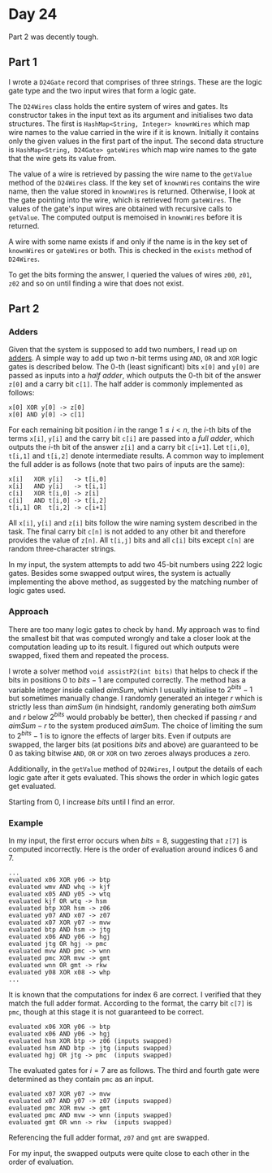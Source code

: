 # Day 24

Part 2 was decently tough.

## Part 1

I wrote a `D24Gate` record that comprises of three strings. These are the logic gate type and the two input wires that form a logic gate.

The `D24Wires` class holds the entire system of wires and gates. Its constructor takes in the input text as its argument and initialises two data structures. The first is `HashMap<String, Integer> knownWires` which map wire names to the value carried in the wire if it is known. Initially it contains only the given values in the first part of the input. The second data structure is `HashMap<String, D24Gate> gateWires` which map wire names to the gate that the wire gets its value from.

The value of a wire is retrieved by passing the wire name to the `getValue` method of the `D24Wires` class. If the key set of `knownWires` contains the wire name, then the value stored in `knownWires` is returned. Otherwise, I look at the gate pointing into the wire, which is retrieved from `gateWires`. The values of the gate's input wires are obtained with recursive calls to `getValue`. The computed output is memoised in `knownWires` before it is returned.

A wire with some name exists if and only if the name is in the key set of `knownWires` or `gateWires` or both. This is checked in the `exists` method of `D24Wires`.

To get the bits forming the answer, I queried the values of wires `z00`, `z01`, `z02` and so on until finding a wire that does not exist.

## Part 2

### Adders

Given that the system is supposed to add two numbers, I read up on [adders](https://en.wikipedia.org/wiki/Adder_(electronics)). A simple way to add up two $n$-bit terms using `AND`, `OR` and `XOR` logic gates is described below. The $0$-th (least significant) bits `x[0]` and `y[0]` are passed as inputs into a *half adder*, which outputs the $0$-th bit of the answer `z[0]` and a carry bit `c[1]`. The half adder is commonly implemented as follows:

```
x[0] XOR y[0] -> z[0]
x[0] AND y[0] -> c[1]
```

For each remaining bit position $i$ in the range $`1 \leq i < n`$, the $i$-th bits of the terms `x[i]`, `y[i]` and the carry bit `c[i]` are passed into a *full adder*, which outputs the $i$-th bit of the answer `z[i]` and a carry bit `c[i+1]`. Let `t[i,0]`, `t[i,1]` and `t[i,2]` denote intermediate results. A common way to implement the full adder is as follows (note that two pairs of inputs are the same):

```
x[i]   XOR y[i]   -> t[i,0]
x[i]   AND y[i]   -> t[i,1]
c[i]   XOR t[i,0] -> z[i]
c[i]   AND t[i,0] -> t[i,2]
t[i,1] OR  t[i,2] -> c[i+1]
```

All `x[i]`, `y[i]` and `z[i]` bits follow the wire naming system described in the task. The final carry bit `c[n]` is not added to any other bit and therefore provides the value of `z[n]`. All `t[i,j]` bits and all `c[i]` bits except `c[n]` are random three-character strings.

In my input, the system attempts to add two $45$-bit numbers using $222$ logic gates. Besides some swapped output wires, the system is actually implementing the above method, as suggested by the matching number of logic gates used.

### Approach

There are too many logic gates to check by hand. My approach was to find the smallest bit that was computed wrongly and take a closer look at the computation leading up to its result. I figured out which outputs were swapped, fixed them and repeated the process.

I wrote a solver method `void assistP2(int bits)` that helps to check if the bits in positions $0$ to $bits - 1$ are computed correctly. The method has a variable integer inside called $aimSum$, which I usually initialise to $`2^{bits} - 1`$ but sometimes manually change. I randomly generated an integer $r$ which is strictly less than $aimSum$ (in hindsight, randomly generating both $aimSum$ and $r$ below $`2^{bits}`$ would probably be better), then checked if passing $r$ and $aimSum-r$ to the system produced $aimSum$. The choice of limiting the sum to $`2^{bits} - 1`$ is to ignore the effects of larger bits. Even if outputs are swapped, the larger bits (at positions $bits$ and above) are guaranteed to be $0$ as taking bitwise `AND`, `OR` or `XOR` on two zeroes always produces a zero.

Additionally, in the `getValue` method of `D24Wires`, I output the details of each logic gate after it gets evaluated. This shows the order in which logic gates get evaluated.

Starting from $0$, I increase $bits$ until I find an error. 

### Example

In my input, the first error occurs when $bits = 8$, suggesting that `z[7]` is computed incorrectly. Here is the order of evaluation around indices $6$ and $7$.

```
...
evaluated x06 XOR y06 -> btp
evaluated wmv AND whq -> kjf
evaluated x05 AND y05 -> wtq
evaluated kjf OR wtq -> hsm
evaluated btp XOR hsm -> z06
evaluated y07 AND x07 -> z07
evaluated x07 XOR y07 -> mvw
evaluated btp AND hsm -> jtg
evaluated x06 AND y06 -> hgj
evaluated jtg OR hgj -> pmc
evaluated mvw AND pmc -> wnn
evaluated pmc XOR mvw -> gmt
evaluated wnn OR gmt -> rkw
evaluated y08 XOR x08 -> whp
...
```

It is known that the computations for index $6$ are correct. I verified that they match the full adder format. According to the format, the carry bit `c[7]` is `pmc`, though at this stage it is not guaranteed to be correct.

```
evaluated x06 XOR y06 -> btp
evaluated x06 AND y06 -> hgj
evaluated hsm XOR btp -> z06 (inputs swapped)
evaluated hsm AND btp -> jtg (inputs swapped)
evaluated hgj OR jtg -> pmc  (inputs swapped)
```

The evaluated gates for $i = 7$ are as follows. The third and fourth gate were determined as they contain `pmc` as an input.

```
evaluated x07 XOR y07 -> mvw
evaluated x07 AND y07 -> z07 (inputs swapped)
evaluated pmc XOR mvw -> gmt
evaluated pmc AND mvw -> wnn (inputs swapped)
evaluated gmt OR wnn -> rkw  (inputs swapped)
```

Referencing the full adder format, `z07` and `gmt` are swapped. 

For my input, the swapped outputs were quite close to each other in the order of evaluation.